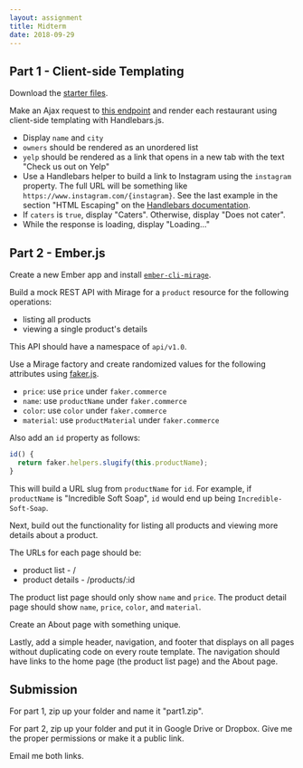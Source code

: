 ```yaml
---
layout: assignment
title: Midterm
date: 2018-09-29
---
```


## Part 1 - Client-side Templating

Download the [starter files](/teaching/2018/labs/midterm-starter.zip).

Make an Ajax request to [this endpoint](/teaching/2018/api/v2/restaurants.json) and render each restaurant using client-side templating with Handlebars.js.

* Display `name` and `city`
* `owners` should be rendered as an unordered list
* `yelp` should be rendered as a link that opens in a new tab with the text "Check us out on Yelp"
* Use a Handlebars helper to build a link to Instagram using the `instagram` property. The full URL will be something like `https://www.instagram.com/{instagram}`. See the last example in the section "HTML Escaping" on the [Handlebars documentation](https://handlebarsjs.com/#html-escaping).
* If `caters` is `true`, display "Caters". Otherwise, display "Does not cater".
* While the response is loading, display "Loading..."

## Part 2 - Ember.js

Create a new Ember app and install [`ember-cli-mirage`](http://www.ember-cli-mirage.com/docs/v0.4.x/).

Build a mock REST API with Mirage for a `product` resource for the following operations:

* listing all products
* viewing a single product's details

This API should have a namespace of `api/v1.0`.

Use a Mirage factory and create randomized values for the following attributes using [faker.js](https://github.com/marak/Faker.js/).

* `price`: use `price` under `faker.commerce`
* `name`: use `productName` under `faker.commerce`
* `color`: use `color` under `faker.commerce`
* `material`: use `productMaterial` under `faker.commerce`

Also add an `id` property as follows:

```js
id() {
  return faker.helpers.slugify(this.productName);
}
```

This will build a URL slug from `productName` for `id`. For example, if `productName` is "Incredible Soft Soap", `id` would end up being `Incredible-Soft-Soap`.

Next, build out the functionality for listing all products and viewing more details about a product.

The URLs for each page should be:

* product list - /
* product details - /products/:id

The product list page should only show `name` and `price`. The product detail page should show `name`, `price`, `color`, and `material`.

Create an About page with something unique.

Lastly, add a simple header, navigation, and footer that displays on all pages without duplicating code on every route template. The navigation should have links to the home page (the product list page) and the About page.

## Submission

For part 1, zip up your folder and name it "part1.zip".

For part 2, zip up your folder and put it in Google Drive or Dropbox. Give me the proper permissions or make it a public link.

Email me both links.
